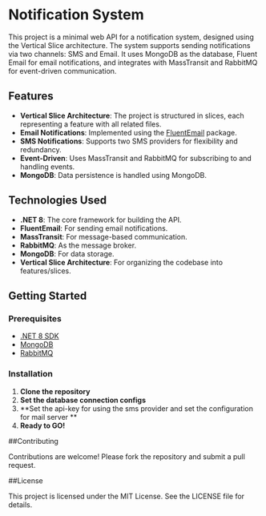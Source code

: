 # Notification System

This project is a minimal web API for a notification system, designed using the Vertical Slice architecture. The system supports sending notifications via two channels: SMS and Email. It uses MongoDB as the database, Fluent Email for email notifications, and integrates with MassTransit and RabbitMQ for event-driven communication.

## Features

- **Vertical Slice Architecture**: The project is structured in slices, each representing a feature with all related files.
- **Email Notifications**: Implemented using the [FluentEmail](https://github.com/lukencode/FluentEmail) package.
- **SMS Notifications**: Supports two SMS providers for flexibility and redundancy.
- **Event-Driven**: Uses MassTransit and RabbitMQ for subscribing to and handling events.
- **MongoDB**: Data persistence is handled using MongoDB.

## Technologies Used

- **.NET 8**: The core framework for building the API.
- **FluentEmail**: For sending email notifications.
- **MassTransit**: For message-based communication.
- **RabbitMQ**: As the message broker.
- **MongoDB**: For data storage.
- **Vertical Slice Architecture**: For organizing the codebase into features/slices.

## Getting Started

### Prerequisites

- [.NET 8 SDK](https://dotnet.microsoft.com/download/dotnet/8.0)
- [MongoDB](https://www.mongodb.com/try/download/community)
- [RabbitMQ](https://www.rabbitmq.com/download.html)

### Installation

1. **Clone the repository**
2. **Set the database connection configs**
3. **Set the api-key for using the sms provider and set the configuration for mail server **
3. **Ready to GO!**


##Contributing

Contributions are welcome! Please fork the repository and submit a pull request.

##License

This project is licensed under the MIT License. See the LICENSE file for details.
